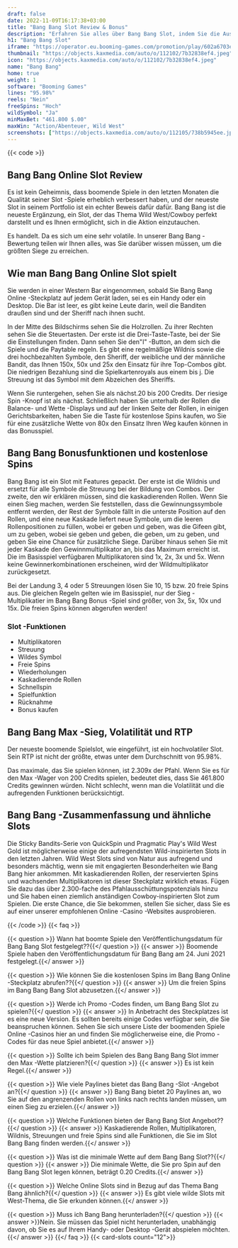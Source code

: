 ```yaml
---
draft: false
date: 2022-11-09T16:17:38+03:00
title: "Bang Bang Slot Review & Bonus"
description: "Erfahren Sie alles über Bang Bang Slot, indem Sie die Auszahlungen, Funktionen, die Volatilität, die RTP und die Boni von den Top -Online -Casinos boomende Spiele von Spielen erhalten!"
h1: "Bang Bang Slot"
iframe: "https://operator.eu.booming-games.com/promotion/play/602a6703efcba9001485f940/desktop/demo-links/en"
thumbnail: "https://objects.kaxmedia.com/auto/o/112102/7b32838ef4.jpeg"
icon: "https://objects.kaxmedia.com/auto/o/112102/7b32838ef4.jpeg"
name: "Bang Bang"
home: true
weight: 1
software: "Booming Games"
lines: "95.98%"
reels: "Nein"
freeSpins: "Hoch"
wildSymbol: "Ja"
minMaxBet: "461.800 $.00"
maxWin: "Action/Abenteuer, Wild West"
screenshots: ["https://objects.kaxmedia.com/auto/o/112105/738b5945ee.jpeg"]
---
```


{{< code >}}<h2>Bang Bang Online Slot Review</h2><p>Es ist kein Geheimnis, dass boomende Spiele in den letzten Monaten die Qualität seiner Slot -Spiele erheblich verbessert haben, und der neueste Slot in seinem Portfolio ist ein echter Beweis dafür dafür. Bang Bang ist die neueste Ergänzung, ein Slot, der das Thema Wild West/Cowboy perfekt darstellt und es Ihnen ermöglicht, sich in die Aktion einzutauchen.</p><p>Es handelt. Da es sich um eine sehr volatile. In unserer Bang Bang -Bewertung teilen wir Ihnen alles, was Sie darüber wissen müssen, um die größten Siege zu erreichen.</p><h2>Wie man Bang Bang Online Slot spielt</h2><p>Sie werden in einer Western Bar eingenommen, sobald Sie Bang Bang Online -Steckplatz auf jedem Gerät laden, sei es ein Handy oder ein Desktop. Die Bar ist leer, es gibt keine Leute darin, weil die Banditen draußen sind und der Sheriff nach ihnen sucht.</p><p>In der Mitte des Bildschirms sehen Sie die Holzrollen. Zu ihrer Rechten sehen Sie die Steuertasten. Der erste ist die Drei-Taste-Taste, bei der Sie die Einstellungen finden. Dann sehen Sie den"I" -Button, an dem sich die Spiele und die Paytable regeln. Es gibt eine regelmäßige Wildnis sowie die drei hochbezahlten Symbole, den Sheriff, der weibliche und der männliche Bandit, das Ihnen 150x, 50x und 25x den Einsatz für ihre Top-Combos gibt. Die niedrigen Bezahlung sind die Spielkartenroyals aus einem bis j. Die Streuung ist das Symbol mit dem Abzeichen des Sheriffs.</p><p>Wenn Sie runtergehen, sehen Sie als nächst.20 bis 200 Credits. Der riesige Spin -Knopf ist als nächst. Schließlich haben Sie unterhalb der Rollen die Balance- und Wette -Displays und auf der linken Seite der Rollen, in einigen Gerichtsbarkeiten, haben Sie die Taste für kostenlose Spins kaufen, wo Sie für eine zusätzliche Wette von 80x den Einsatz Ihren Weg kaufen können in das Bonusspiel.</p><h2>Bang Bang Bonusfunktionen und kostenlose Spins</h2><p>Bang Bang ist ein Slot mit Features gepackt. Der erste ist die Wildnis und ersetzt für alle Symbole die Streuung bei der Bildung von Combos. Der zweite, den wir erklären müssen, sind die kaskadierenden Rollen. Wenn Sie einen Sieg machen, werden Sie feststellen, dass die Gewinnungssymbole entfernt werden, der Rest der Symbole fällt in die unterste Position auf den Rollen, und eine neue Kaskade liefert neue Symbole, um die leeren Rollenpositionen zu füllen, wobei er geben und geben, was die Gifeen gibt, um zu geben, wobei sie geben und geben, die geben, um zu geben, und geben Sie eine Chance für zusätzliche Siege. Darüber hinaus sehen Sie mit jeder Kaskade den Gewinnmultiplikator an, bis das Maximum erreicht ist. Die im Basisspiel verfügbaren Multiplikatoren sind 1x, 2x, 3x und 5x. Wenn keine Gewinnerkombinationen erscheinen, wird der Wildmultiplikator zurückgesetzt.</p><p>Bei der Landung 3, 4 oder 5 Streuungen lösen Sie 10, 15 bzw. 20 freie Spins aus. Die gleichen Regeln gelten wie im Basisspiel, nur der Sieg -Multiplikatier im Bang Bang Bonus -Spiel sind größer, von 3x, 5x, 10x und 15x. Die freien Spins können abgerufen werden!</p><h3>
Slot -Funktionen</h3><ul>
<li></span>
Multiplikatoren</li>
<li></span>
Streuung</li>
<li></span>
Wildes Symbol</li>
<li></span>
Freie Spins</li>
<li></span>
Wiederholungen</li>
<li></span>
Kaskadierende Rollen</li>
<li></span>
Schnellspin</li>
<li></span>
Spielfunktion</li>
<li></span>
Rücknahme</li>
<li></span>
Bonus kaufen</li></ul><h2>Bang Bang Max -Sieg, Volatilität und RTP</h2><p>Der neueste boomende Spielslot, wie eingeführt, ist ein hochvolatiler Slot. Sein RTP ist nicht der größte, etwas unter dem Durchschnitt von 95.98%.</p><p>Das maximale, das Sie spielen können, ist 2.309x der Pfahl. Wenn Sie es für den Max -Wager von 200 Credits spielen, bedeutet dies, dass Sie 461.800 Credits gewinnen würden. Nicht schlecht, wenn man die Volatilität und die aufregenden Funktionen berücksichtigt.</p><h2>Bang Bang -Zusammenfassung und ähnliche Slots</h2><p>Die Sticky Bandits-Serie von QuickSpin und Pragmatic Play's Wild West Gold ist möglicherweise einige der aufregendsten Wild-inspirierten Slots in den letzten Jahren. Wild West Slots sind von Natur aus aufregend und besonders mächtig, wenn sie mit engagierten Besonderheiten wie Bang Bang hier ankommen. Mit kaskadierenden Rollen, der reservierten Spins und wachsenden Multiplikatoren ist dieser Steckplatz wirklich etwas. Fügen Sie dazu das über 2.300-fache des Pfahlausschüttungspotenzials hinzu und Sie haben einen ziemlich anständigen Cowboy-inspirierten Slot zum Spielen. Die erste Chance, die Sie bekommen, stellen Sie sicher, dass Sie es auf einer unserer empfohlenen Online -Casino -Websites ausprobieren.</p>
{{< /code >}}
{{< faq >}}

{{< question >}} Wann hat boomte Spiele den Veröffentlichungsdatum für Bang Bang Slot festgelegt??{{</ question >}}
{{< answer >}} Boomende Spiele haben den Veröffentlichungsdatum für Bang Bang am 24. Juni 2021 festgelegt.{{</ answer >}}

{{< question >}} Wie können Sie die kostenlosen Spins im Bang Bang Online -Steckplatz abrufen??{{</ question >}}
{{< answer >}} Um die freien Spins im Bang Bang Bang Slot abzusetzen.{{</ answer >}}

{{< question >}} Werde ich Promo -Codes finden, um Bang Bang Slot zu spielen?{{</ question >}}
{{< answer >}} In Anbetracht des Steckplatzes ist es eine neue Version. Es sollten bereits einige Codes verfügbar sein, die Sie beanspruchen können. Sehen Sie sich unsere Liste der boomenden Spiele Online -Casinos hier an und finden Sie möglicherweise eine, die Promo -Codes für das neue Spiel anbietet.{{</ answer >}}

{{< question >}} Sollte ich beim Spielen des Bang Bang Bang Slot immer den Max -Wette platzieren?{{</ question >}}
{{< answer >}} Es ist kein Regel.{{</ answer >}}

{{< question >}} Wie viele Paylines bietet das Bang Bang -Slot -Angebot an?{{</ question >}}
{{< answer >}} Bang Bang bietet 20 Paylines an, wo Sie auf den angrenzenden Rollen von links nach rechts landen müssen, um einen Sieg zu erzielen.{{</ answer >}}

{{< question >}} Welche Funktionen bieten der Bang Bang Slot Angebot??{{</ question >}}
{{< answer >}} Kaskadierende Rollen, Multiplikatoren, Wildnis, Streuungen und freie Spins sind alle Funktionen, die Sie im Slot Bang Bang finden werden.{{</ answer >}}

{{< question >}} Was ist die minimale Wette auf dem Bang Bang Slot??{{</ question >}}
{{< answer >}} Die minimale Wette, die Sie pro Spin auf den Bang Bang Slot legen können, beträgt 0.20 Credits.{{</ answer >}}

{{< question >}} Welche Online Slots sind in Bezug auf das Thema Bang Bang ähnlich?{{</ question >}}
{{< answer >}} Es gibt viele wilde Slots mit West-Thema, die Sie erkunden können.{{</ answer >}}

{{< question >}} Muss ich Bang Bang herunterladen?{{</ question >}}
{{< answer >}}Nein. Sie müssen das Spiel nicht herunterladen, unabhängig davon, ob Sie es auf Ihrem Handy- oder Desktop -Gerät abspielen möchten.{{</ answer >}}
{{</ faq >}}
{{< card-slots count="12">}}